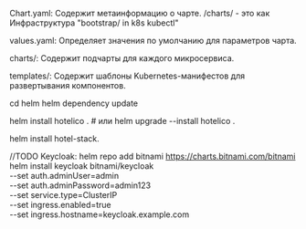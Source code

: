 Chart.yaml: Содержит метаинформацию о чарте.
/charts/ - это как Инфраструктура "bootstrap/ in k8s kubectl"

values.yaml: Определяет значения по умолчанию для параметров чарта.

charts/: Содержит подчарты для каждого микросервиса.

templates/: Содержит шаблоны Kubernetes-манифестов для развертывания компонентов.

cd helm
helm dependency update

helm install hotelico .  # или helm upgrade --install hotelico .

helm install hotel-stack.


//TODO Keycloak:
helm repo add bitnami https://charts.bitnami.com/bitnami
helm install keycloak bitnami/keycloak \
--set auth.adminUser=admin \
--set auth.adminPassword=admin123 \
--set service.type=ClusterIP \
--set ingress.enabled=true \
--set ingress.hostname=keycloak.example.com